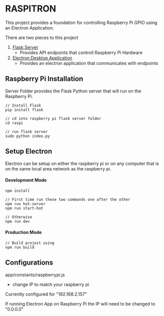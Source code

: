 # RASPITRON

This project provides a foundation for controlling Raspberry Pi GPIO using an Electron Application.

There are two pieces to this project

1. [Flask Server](http://flask.pocoo.org/)
    - Provides API endpoints that controll Raspberry Pi Hardware
2. [Electron Desktop Application](http://electron.atom.io/)
    - Provides an electron application that communicates with endpoints


## Raspberry Pi Installation

Server Folder provides the Flask Python server that will run on the Raspberry Pi.

```
// Install Flask
pip install flask

// cd into raspberry pi flask server folder
cd raspi

// run flask server
sudo python index.py
```

## Setup Electron

Electron can be setup on either the raspberry pi or on any computer that is on the same local area network as the raspberry pi.


#### Development Mode
```
npm install

// First time run these two commands one after the other
npm run hot-server
npm run start-hot

// Otherwise
npm run dev
```

#### Production Mode

```
// Build projest using
npm run build
```

## Configurations

app/constants/raspberrypi.js
- change IP to match your raspberry pi

Currently configured for "192.168.2.157"

If running Electron App on Raspberry Pi the IP will need to be changed to "0.0.0.0"
